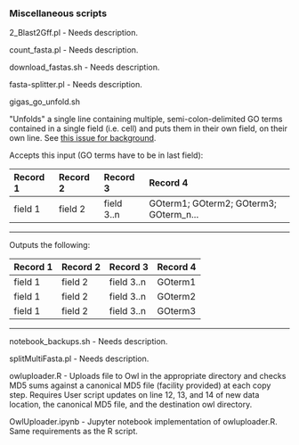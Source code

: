 ### Miscellaneous scripts
2_Blast2Gff.pl - Needs description.

count_fasta.pl - Needs description.

download_fastas.sh - Needs description.

fasta-splitter.pl - Needs description.

gigas_go_unfold.sh

"Unfolds" a single line containing multiple, semi-colon-delimited GO terms contained in a single field (i.e. cell) and puts them in their own field, on their own line. See [this issue for background](https://github.com/sr320/LabDocs/issues/654).

Accepts this input (GO terms have to be in last field):

| Record 1| Record 2| Record 3 | Record 4 |
|:--------|:--------|:-----------|:--------------------------------------|
| field 1 | field 2 | field 3..n | GOterm1; GOterm2; GOterm3; GOterm_n...|
 ----------
 
Outputs the following:

| Record 1| Record 2| Record 3 | Record 4 |
|:--------|:--------|:-----------|:--------------------------------------|
| field 1 | field 2 | field 3..n | GOterm1 |
| field 1 | field 2 | field 3..n | GOterm2 |
| field 1 | field 2 | field 3..n | GOterm3 |
------

notebook_backups.sh - Needs description.

splitMultiFasta.pl - Needs description.

owluploader.R - Uploads file to Owl in the appropriate directory and checks MD5 sums against a canonical MD5 file (facility provided) at each copy step. Requires User script updates on line 12, 13, and 14 of new data location, the canonical MD5 file, and the destination owl directory.

OwlUploader.ipynb - Jupyter notebook implementation of owluploader.R. Same requirements as the R script.
